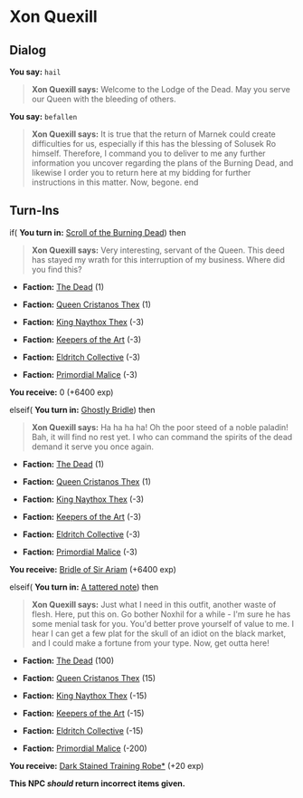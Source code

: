 # Xon Quexill
## Dialog

**You say:** `hail`



>**Xon Quexill says:** Welcome to the Lodge of the Dead. May you serve our Queen with the bleeding of others.

**You say:** `befallen`



>**Xon Quexill says:** It is true that the return of Marnek could create difficulties for us, especially if this has the blessing of Solusek Ro himself. Therefore, I command you to deliver to me any further information you uncover regarding the plans of the Burning Dead, and likewise I order you to return here at my bidding for further instructions in this matter. Now, begone.
end

## Turn-Ins



if( **You turn in:** [Scroll of the Burning Dead](/item/18474)) then


>**Xon Quexill says:** Very interesting, servant of the Queen. This deed has stayed my wrath for this interruption of my business. Where did you find this?


* __Faction:__ [The Dead](/faction/239) (1)


* __Faction:__ [Queen Cristanos Thex](/faction/303) (1)


* __Faction:__ [King Naythox Thex](/faction/278) (-3)


* __Faction:__ [Keepers of the Art](/faction/275) (-3)


* __Faction:__ [Eldritch Collective](/faction/245) (-3)


* __Faction:__ [Primordial Malice](/faction/1522) (-3)


 **You receive:** 0 (+6400 exp)

elseif( **You turn in:** [Ghostly Bridle](/item/31492)) then


>**Xon Quexill says:** Ha ha ha ha! Oh the poor steed of a noble paladin! Bah, it will find no rest yet. I who can command the spirits of the dead demand it serve you once again.


* __Faction:__ [The Dead](/faction/239) (1)


* __Faction:__ [Queen Cristanos Thex](/faction/303) (1)


* __Faction:__ [King Naythox Thex](/faction/278) (-3)


* __Faction:__ [Keepers of the Art](/faction/275) (-3)


* __Faction:__ [Eldritch Collective](/faction/245) (-3)


* __Faction:__ [Primordial Malice](/faction/1522) (-3)


 **You receive:**  [Bridle of Sir Ariam](/item/31496) (+6400 exp)

elseif( **You turn in:** [A tattered note](/item/18758)) then 


>**Xon Quexill says:** Just what I need in this outfit, another waste of flesh. Here, put this on. Go bother Noxhil for a while - I'm sure he has some menial task for you.  You'd better prove yourself of value to me. I hear I can get a few plat for the skull of an idiot on the black market, and I could make a fortune from your type. Now, get outta here!


* __Faction:__ [The Dead](/faction/239) (100)


* __Faction:__ [Queen Cristanos Thex](/faction/303) (15)


* __Faction:__ [King Naythox Thex](/faction/278) (-15)


* __Faction:__ [Keepers of the Art](/faction/275) (-15)


* __Faction:__ [Eldritch Collective](/faction/245) (-15)


* __Faction:__ [Primordial Malice](/faction/1522) (-200)


 **You receive:**  [Dark Stained Training Robe*](/item/13587) (+20 exp)

**This NPC *should* return incorrect items given.**





